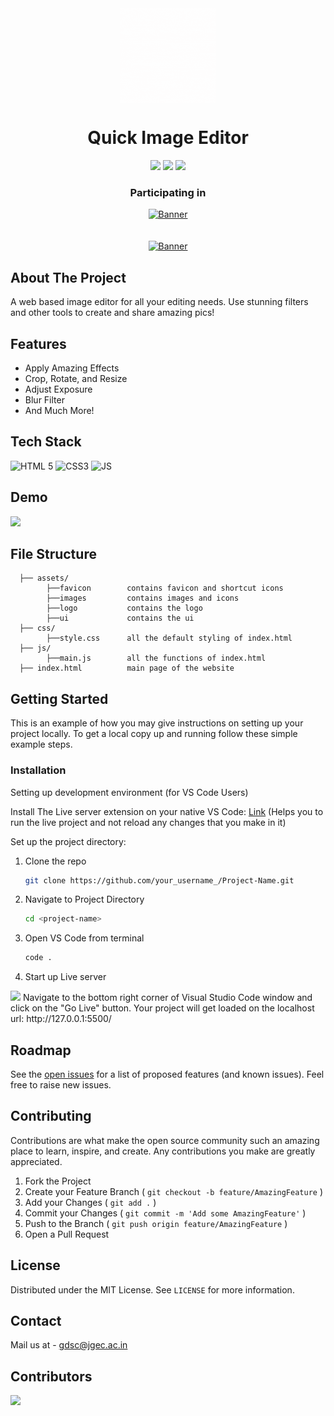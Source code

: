 <div align="center">
   <img align="center" src="assets/logo/logo_gif.gif" alt="Logo" width="30%">
   <h1 align="center">Quick Image Editor</h1>
</div>
<div align="center">
   <img src="https://forthebadge.com/images/badges/built-with-love.svg" />
   <img src="https://forthebadge.com/images/badges/made-with-javascript.svg" />
   <img src="https://forthebadge.com/images/badges/open-source.svg" />
</div>
<h3 align="center">Participating in</h3>
<div align="center"><a href="#"><img src="https://hacktoberfest.digitalocean.com/_nuxt/img/logo-hacktoberfest-full.f42e3b1.svg" alt="Banner" width="50%"/></a></div>
<br><br>
<div align="center"><a href="#"><img src="https://d33wubrfki0l68.cloudfront.net/710cb0d537d2e7fa6246445c0977ecc994f05f5a/6a3b4/assets/img/jwoc_logo.svg" alt="Banner" width="30%"/></a></div>

## About The Project

A web based image editor for all your editing needs. Use stunning filters and other tools to create and share amazing pics!

## Features

- Apply Amazing Effects
- Crop, Rotate, and Resize
- Adjust Exposure
- Blur Filter
- And Much More!

## Tech Stack

![HTML 5](https://img.shields.io/badge/HTML5-E34F26?style=for-the-badge&logo=html5&logoColor=white)
![CSS3](https://img.shields.io/badge/CSS3-1572B6?style=for-the-badge&logo=css3&logoColor=white)
![JS](https://img.shields.io/badge/JavaScript-323330?style=for-the-badge&logo=javascript&logoColor=F7DF1E)

## Demo

<img src="https://user-images.githubusercontent.com/77227201/154798130-5ca8f233-043d-4e5b-8545-9b491aa2ed8c.png" />

## File Structure

```
  ├── assets/
        ├──favicon        contains favicon and shortcut icons
        ├──images         contains images and icons
        ├──logo           contains the logo
        ├──ui             contains the ui
  ├── css/
        ├──style.css      all the default styling of index.html
  ├── js/
        ├──main.js        all the functions of index.html
  ├── index.html          main page of the website
```

## Getting Started

This is an example of how you may give instructions on setting up your project locally. To get a local copy up and running follow these simple example steps.

### Installation

Setting up development environment (for VS Code Users)
  
  Install The Live server extension on your native VS Code: [Link](https://marketplace.visualstudio.com/items?itemName=ritwickdey.LiveServer)
  (Helps you to run the live project and not reload any changes that you make in it)
  
  Set up the project directory:
  

1. Clone the repo
   ```sh
   git clone https://github.com/your_username_/Project-Name.git
   ```
2. Navigate to Project Directory
   ```sh
   cd <project-name>
   ```
3. Open VS Code from terminal
   ```sh
   code .
   ```
4. Start up Live server
  <img src="https://i.imgur.com/drgG1vF.png"/>
  Navigate to the bottom right corner of Visual Studio Code window and click on the "Go Live" button.
  Your project will get loaded on the localhost url:
  http://127.0.0.1:5500/
  
## Roadmap

See the [open issues](https://github.com/gdscjgec/Image-Editor/issues) for a list of proposed features (and known issues). Feel free to raise new issues.

## Contributing

Contributions are what make the open source community such an amazing place to learn, inspire, and create. Any contributions you make are greatly appreciated.

1. Fork the Project
2. Create your Feature Branch ( `git checkout -b feature/AmazingFeature` )
3. Add your Changes ( `git add .` )
4. Commit your Changes ( `git commit -m 'Add some AmazingFeature'` )
5. Push to the Branch ( `git push origin feature/AmazingFeature` )
6. Open a Pull Request

## License

Distributed under the MIT License. See `LICENSE` for more information.

## Contact

Mail us at - gdsc@jgec.ac.in

## Contributors

<a href="https://github.com/gdscjgec/Image-Editor/graphs/contributors">
  <img src="https://contrib.rocks/image?repo=gdscjgec/Image-Editor" />
</a>
